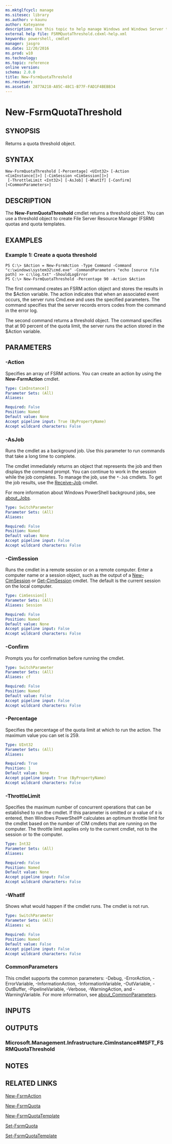 ```yaml
---
ms.mktglfcycl: manage
ms.sitesec: library
ms.author: v-kaunu
author: Kateyanne
description: Use this topic to help manage Windows and Windows Server technologies with Windows PowerShell.
external help file: FSRMQuotaThreshold.cdxml-help.xml
keywords: powershell, cmdlet
manager: jasgro
ms.date: 12/20/2016
ms.prod: w10
ms.technology: 
ms.topic: reference
online version: 
schema: 2.0.0
title: New-FsrmQuotaThreshold
ms.reviewer:
ms.assetid: 2877A218-A85C-48C1-B77F-FAD1F4BEBB34
---
```


# New-FsrmQuotaThreshold

## SYNOPSIS
Returns a quota threshold object.

## SYNTAX

```
New-FsrmQuotaThreshold [-Percentage] <UInt32> [-Action <CimInstance[]>] [-CimSession <CimSession[]>]
 [-ThrottleLimit <Int32>] [-AsJob] [-WhatIf] [-Confirm] [<CommonParameters>]
```

## DESCRIPTION
The **New-FsrmQuotaThreshold** cmdlet returns a threshold object.
You can use a threshold object to create File Server Resource Manager (FSRM) quotas and quota templates.

## EXAMPLES

### Example 1: Create a quota threshold
```
PS C:\> $Action = New-FsrmAction -Type Command -Command "c:\windows\system32\cmd.exe" -CommandParameters "echo [source file path] >> c:\log.txt" -ShouldLogError
PS C:\> New-FsrmQuotaThreshold -Percentage 90 -Action $Action
```

The first command creates an FSRM action object and stores the results in the $Action variable.
The action indicates that when an associated event occurs, the server runs Cmd.exe and uses the specified parameters.
The command specifies that the server records errors codes from the command in the error log.

The second command returns a threshold object.
The command specifies that at 90 percent of the quota limit, the server runs the action stored in the $Action variable.

## PARAMETERS

### -Action
Specifies an array of FSRM actions.
You can create an action by using the **New-FsrmAction** cmdlet.

```yaml
Type: CimInstance[]
Parameter Sets: (All)
Aliases: 

Required: False
Position: Named
Default value: None
Accept pipeline input: True (ByPropertyName)
Accept wildcard characters: False
```

### -AsJob
Runs the cmdlet as a background job. Use this parameter to run commands that take a long time to complete. 

The cmdlet immediately returns an object that represents the job and then displays the command prompt. 
You can continue to work in the session while the job completes. 
To manage the job, use the `*-Job` cmdlets. 
To get the job results, use the [Receive-Job](http://go.microsoft.com/fwlink/?LinkID=113372) cmdlet. 

For more information about Windows PowerShell background jobs, see [about_Jobs](http://go.microsoft.com/fwlink/?LinkID=113251).

```yaml
Type: SwitchParameter
Parameter Sets: (All)
Aliases: 

Required: False
Position: Named
Default value: None
Accept pipeline input: False
Accept wildcard characters: False
```

### -CimSession
Runs the cmdlet in a remote session or on a remote computer.
Enter a computer name or a session object, such as the output of a [New-CimSession](http://go.microsoft.com/fwlink/p/?LinkId=227967) or [Get-CimSession](http://go.microsoft.com/fwlink/p/?LinkId=227966) cmdlet.
The default is the current session on the local computer.

```yaml
Type: CimSession[]
Parameter Sets: (All)
Aliases: Session

Required: False
Position: Named
Default value: None
Accept pipeline input: False
Accept wildcard characters: False
```

### -Confirm
Prompts you for confirmation before running the cmdlet.

```yaml
Type: SwitchParameter
Parameter Sets: (All)
Aliases: cf

Required: False
Position: Named
Default value: False
Accept pipeline input: False
Accept wildcard characters: False
```

### -Percentage
Specifies the percentage of the quota limit at which to run the action.
The maximum value you can set is 259.

```yaml
Type: UInt32
Parameter Sets: (All)
Aliases: 

Required: True
Position: 1
Default value: None
Accept pipeline input: True (ByPropertyName)
Accept wildcard characters: False
```

### -ThrottleLimit
Specifies the maximum number of concurrent operations that can be established to run the cmdlet.
If this parameter is omitted or a value of `0` is entered, then Windows PowerShell® calculates an optimum throttle limit for the cmdlet based on the number of CIM cmdlets that are running on the computer.
The throttle limit applies only to the current cmdlet, not to the session or to the computer.

```yaml
Type: Int32
Parameter Sets: (All)
Aliases: 

Required: False
Position: Named
Default value: None
Accept pipeline input: False
Accept wildcard characters: False
```

### -WhatIf
Shows what would happen if the cmdlet runs.
The cmdlet is not run.

```yaml
Type: SwitchParameter
Parameter Sets: (All)
Aliases: wi

Required: False
Position: Named
Default value: False
Accept pipeline input: False
Accept wildcard characters: False
```

### CommonParameters
This cmdlet supports the common parameters: -Debug, -ErrorAction, -ErrorVariable, -InformationAction, -InformationVariable, -OutVariable, -OutBuffer, -PipelineVariable, -Verbose, -WarningAction, and -WarningVariable. For more information, see [about_CommonParameters](http://go.microsoft.com/fwlink/?LinkID=113216).

## INPUTS

## OUTPUTS

### Microsoft.Management.Infrastructure.CimInstance#MSFT_FSRMQuotaThreshold

## NOTES

## RELATED LINKS

[New-FsrmAction](./New-FsrmAction.md)

[New-FsrmQuota](./New-FsrmQuota.md)

[New-FsrmQuotaTemplate](./New-FsrmQuotaTemplate.md)

[Set-FsrmQuota](./Set-FsrmQuota.md)

[Set-FsrmQuotaTemplate](./Set-FsrmQuotaTemplate.md)

